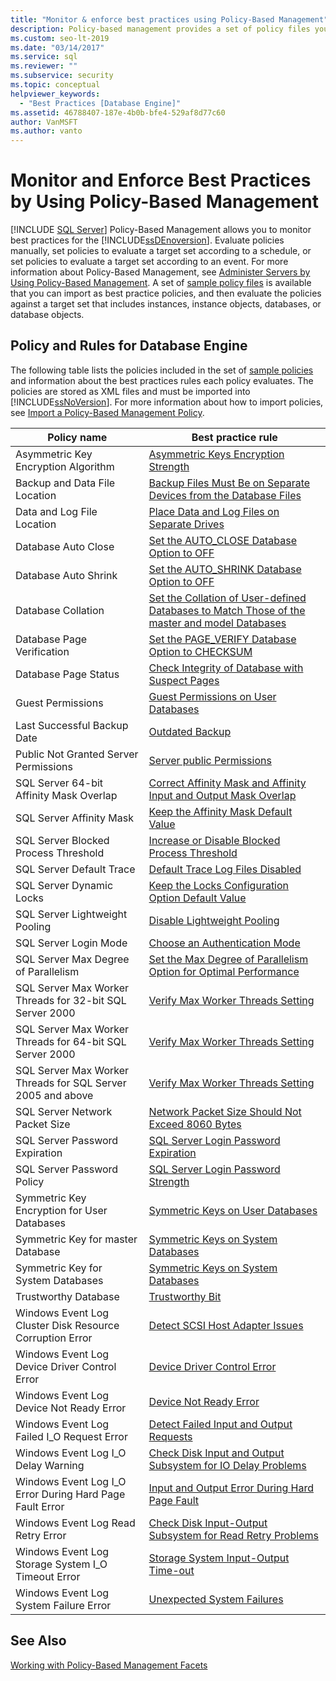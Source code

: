 ```yaml
---
title: "Monitor & enforce best practices using Policy-Based Management"
description: Policy-based management provides a set of policy files you can import as best practice policies and then  evaluate the policies against a target set that includes instances, objects, databases, or database objects. 
ms.custom: seo-lt-2019
ms.date: "03/14/2017"
ms.service: sql
ms.reviewer: ""
ms.subservice: security
ms.topic: conceptual
helpviewer_keywords: 
  - "Best Practices [Database Engine]"
ms.assetid: 46788407-187e-4b0b-bfe4-529af8d77c60
author: VanMSFT
ms.author: vanto
---
```

# Monitor and Enforce Best Practices by Using Policy-Based Management
 [!INCLUDE [SQL Server](../../includes/applies-to-version/sqlserver.md)]
  Policy-Based Management allows you to monitor best practices for the [!INCLUDE[ssDEnoversion](../../includes/ssdenoversion-md.md)].  Evaluate policies manually, set policies to evaluate a target set according to a schedule, or set policies to evaluate a target set according to an event. For more information about Policy-Based Management, see [Administer Servers by Using Policy-Based Management](../../relational-databases/policy-based-management/administer-servers-by-using-policy-based-management.md).  A set of [sample policy files](https://github.com/microsoft/sql-server-samples/tree/master/samples/features/epm-framework/sample-policies) is available that you can import as best practice policies, and then evaluate the policies against a target set that includes instances, instance objects, databases, or database objects.
  
## Policy and Rules for Database Engine  
 The following table lists the policies included in the set of [sample policies](https://github.com/microsoft/sql-server-samples/tree/master/samples/features/epm-framework/sample-policies) and information about the best practices rules each policy evaluates. The policies are stored as XML files and must be imported into [!INCLUDE[ssNoVersion](../../includes/ssnoversion-md.md)]. For more information about how to import policies, see [Import a Policy-Based Management Policy](../../relational-databases/policy-based-management/import-a-policy-based-management-policy.md).  
  
|Policy name|Best practice rule|  
|-----------------|------------------------|  
|Asymmetric Key Encryption Algorithm|[Asymmetric Keys Encryption Strength](../../relational-databases/policy-based-management/asymmetric-keys-encryption-strength.md)|  
|Backup and Data File Location|[Backup Files Must Be on Separate Devices from the Database Files](../backup-restore/backup-devices-sql-server.md)|  
|Data and Log File Location|[Place Data and Log Files on Separate Drives](../../relational-databases/policy-based-management/place-data-and-log-files-on-separate-drives.md)|  
|Database Auto Close|[Set the AUTO_CLOSE Database Option to OFF](../../relational-databases/policy-based-management/set-the-auto-close-database-option-to-off.md)|  
|Database Auto Shrink|[Set the AUTO_SHRINK Database Option to OFF](../../relational-databases/policy-based-management/set-the-auto-shrink-database-option-to-off.md)|  
|Database Collation|[Set the Collation of User-defined Databases to Match Those of the master and model Databases](/previous-versions/sql/sql-server-2016/bb402915(v=sql.130))|  
|Database Page Verification|[Set the PAGE_VERIFY Database Option to CHECKSUM](../../relational-databases/policy-based-management/set-the-page-verify-database-option-to-checksum.md)|  
|Database Page Status|[Check Integrity of Database with Suspect Pages](../../relational-databases/policy-based-management/check-integrity-of-database-with-suspect-pages.md)|  
|Guest Permissions|[Guest Permissions on User Databases](../../relational-databases/policy-based-management/guest-permissions-on-user-databases.md)|  
|Last Successful Backup Date|[Outdated Backup](../../relational-databases/policy-based-management/outdated-backup.md)|  
|Public Not Granted Server Permissions|[Server public Permissions](../../relational-databases/policy-based-management/server-public-permissions.md)|  
|SQL Server 64-bit Affinity Mask Overlap|[Correct Affinity Mask and Affinity Input and Output Mask Overlap](../../relational-databases/policy-based-management/correct-affinity-mask-and-affinity-input-and-output-mask-overlap.md)|  
|SQL Server Affinity Mask|[Keep the Affinity Mask Default Value](../../relational-databases/policy-based-management/keep-the-affinity-mask-default-value.md)|  
|SQL Server Blocked Process Threshold|[Increase or Disable Blocked Process Threshold](../../relational-databases/policy-based-management/increase-or-disable-blocked-process-threshold.md)|  
|SQL Server Default Trace|[Default Trace Log Files Disabled](../../relational-databases/policy-based-management/default-trace-log-files-disabled.md)|  
|SQL Server Dynamic Locks|[Keep the Locks Configuration Option Default Value](../../relational-databases/policy-based-management/keep-the-locks-configuration-option-default-value.md)|  
|SQL Server Lightweight Pooling|[Disable Lightweight Pooling](../../relational-databases/policy-based-management/disable-lightweight-pooling.md)|  
|SQL Server Login Mode|[Choose an Authentication Mode](../../relational-databases/security/choose-an-authentication-mode.md)|  
|SQL Server Max Degree of Parallelism|[Set the Max Degree of Parallelism Option for Optimal Performance](../../relational-databases/policy-based-management/set-the-max-degree-of-parallelism-option-for-optimal-performance.md)|  
|SQL Server Max Worker Threads for 32-bit SQL Server 2000|[Verify Max Worker Threads Setting](../../relational-databases/policy-based-management/verify-max-worker-threads-setting.md)|  
|SQL Server Max Worker Threads for 64-bit SQL Server 2000|[Verify Max Worker Threads Setting](../../relational-databases/policy-based-management/verify-max-worker-threads-setting.md)|  
|SQL Server Max Worker Threads for SQL Server 2005 and above|[Verify Max Worker Threads Setting](../../relational-databases/policy-based-management/verify-max-worker-threads-setting.md)|  
|SQL Server Network Packet Size|[Network Packet Size Should Not Exceed 8060 Bytes](../../relational-databases/policy-based-management/network-packet-size-should-not-exceed-8060-bytes.md)|  
|SQL Server Password Expiration|[SQL Server Login Password Expiration](../../relational-databases/policy-based-management/sql-server-login-password-expiration.md)|  
|SQL Server Password Policy|[SQL Server Login Password Strength](../../relational-databases/policy-based-management/sql-server-login-password-strength.md)|  
|Symmetric Key Encryption for User Databases|[Symmetric Keys on User Databases](../../relational-databases/policy-based-management/symmetric-keys-on-user-databases.md)|  
|Symmetric Key for master Database|[Symmetric Keys on System Databases](../../relational-databases/policy-based-management/symmetric-keys-on-system-databases.md)|  
|Symmetric Key for System Databases|[Symmetric Keys on System Databases](../../relational-databases/policy-based-management/symmetric-keys-on-system-databases.md)|  
|Trustworthy Database|[Trustworthy Bit](../../relational-databases/policy-based-management/trustworthy-bit.md)|  
|Windows Event Log Cluster Disk Resource Corruption Error|[Detect SCSI Host Adapter Issues](../../relational-databases/policy-based-management/detect-scsi-host-adapter-issues.md)|  
|Windows Event Log Device Driver Control Error|[Device Driver Control Error](../../relational-databases/policy-based-management/device-driver-control-error.md)|  
|Windows Event Log Device Not Ready Error|[Device Not Ready Error](../../relational-databases/policy-based-management/device-not-ready-error.md)|  
|Windows Event Log Failed I_O Request Error|[Detect Failed Input and Output Requests](../../relational-databases/policy-based-management/detect-failed-input-and-output-requests.md)|  
|Windows Event Log I_O Delay Warning|[Check Disk Input and Output Subsystem for IO Delay Problems](../../relational-databases/policy-based-management/check-disk-input-and-output-subsystem-for-io-delay-problems.md)|  
|Windows Event Log I_O Error During Hard Page Fault Error|[Input and Output Error During Hard Page Fault](../../relational-databases/policy-based-management/input-and-output-error-during-hard-page-fault.md)|  
|Windows Event Log Read Retry Error|[Check Disk Input-Output Subsystem for Read Retry Problems](../../relational-databases/policy-based-management/check-disk-input-output-subsystem-for-read-retry-problems.md)|  
|Windows Event Log Storage System I_O Timeout Error|[Storage System Input-Output Time-out](../../relational-databases/policy-based-management/storage-system-input-output-time-out.md)|  
|Windows Event Log System Failure Error|[Unexpected System Failures](../../relational-databases/policy-based-management/unexpected-system-failures.md)|  
  
## See Also  
 [Working with Policy-Based Management Facets](../../relational-databases/policy-based-management/working-with-policy-based-management-facets.md)  
  

